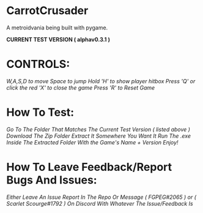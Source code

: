 # CarrotCrusader
A metroidvania being built with pygame.

**CURRENT TEST VERSION  ( alphav0.3.1 )**

# CONTROLS:
*W,A,S,D to move*
*Space to jump*
*Hold 'H' to show player hitbox*
*Press 'Q' or click the red 'X' to close the game*
*Press 'R' to Reset Game*


# How To Test:
*Go To The Folder That Matches The Current Test Version ( listed above )*
*Download The Zip Folder*
*Extract It Somewhere You Want It*
*Run The .exe Inside The Extracted Folder With the Game's Name + Version*
*Enjoy!*

# How To Leave Feedback/Report Bugs And Issues:
*Either Leave An Issue Report In The Repo Or Message ( FGPEG#2065 ) or ( Scarlet Scourge#1792 ) On Discord With Whatever The Issue/Feedback Is*
